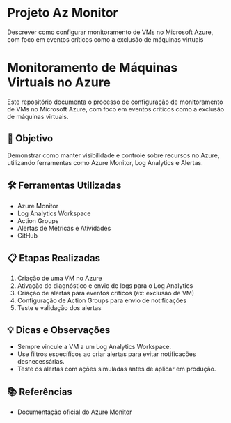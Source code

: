 # Projeto Az Monitor
Descrever como configurar monitoramento de VMs no Microsoft Azure, com foco em eventos críticos como a exclusão de máquinas virtuais

# Monitoramento de Máquinas Virtuais no Azure

Este repositório documenta o processo de configuração de monitoramento de VMs no Microsoft Azure, com foco em eventos críticos como a exclusão de máquinas virtuais.

## 📌 Objetivo

Demonstrar como manter visibilidade e controle sobre recursos no Azure, utilizando ferramentas como Azure Monitor, Log Analytics e Alertas.

## 🛠️ Ferramentas Utilizadas

- Azure Monitor
- Log Analytics Workspace
- Action Groups
- Alertas de Métricas e Atividades
- GitHub

## 📋 Etapas Realizadas

1. Criação de uma VM no Azure
2. Ativação do diagnóstico e envio de logs para o Log Analytics
3. Criação de alertas para eventos críticos (ex: exclusão de VM)
4. Configuração de Action Groups para envio de notificações
5. Teste e validação dos alertas

## 💡 Dicas e Observações

- Sempre vincule a VM a um Log Analytics Workspace.
- Use filtros específicos ao criar alertas para evitar notificações desnecessárias.
- Teste os alertas com ações simuladas antes de aplicar em produção.

## 📚 Referências

- Documentação oficial do Azure Monitor
